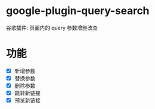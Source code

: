 # google-plugin-query-search

谷歌插件: 页面内的 query 参数增删改查

# 功能

- [x] 新增参数
- [x] 替换参数
- [x] 删除参数
- [x] 跳转新链接
- [x] 预览新链接
